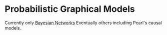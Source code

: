 # Probabilistic Graphical Models

Currently only [Bayesian Networks](/tutorial/bayesian_networks/)
Eventually others including Pearl's causal models.
